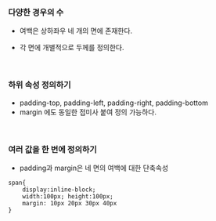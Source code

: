 ### 다양한 경우의 수

- 여백은 상하좌우 네 개의 면에 존재한다.

- 각 면에 개별적으로 두께를 정의한다.

<br>

### 하위 속성 정의하기

- padding-top, padding-left, padding-right, padding-bottom
- margin 에도 동일한 접미사 붙여 정의 가능하다.

<br>

### 여러 값을 한 번에 정의하기

- padding과 margin은 네 면의 여백에 대한 단축속성

```
span{
	display:inline-block;
	width:100px; height:100px;
	margin: 10px 20px 30px 40px
}
```

